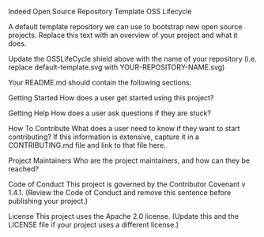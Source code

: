 Indeed Open Source Repository Template
OSS Lifecycle

A default template repository we can use to bootstrap new open source projects. Replace this text with an overview of your project and what it does.

Update the OSSLifeCycle shield above with the name of your repository (i.e. replace default-template.svg with YOUR-REPOSITORY-NAME.svg)

Your README.md should contain the following sections:

Getting Started
How does a user get started using this project?

Getting Help
How does a user ask questions if they are stuck?

How To Contribute
What does a user need to know if they want to start contributing? If this information is extensive, capture it in a CONTRIBUTING.md file and link to that file here.

Project Maintainers
Who are the project maintainers, and how can they be reached?

Code of Conduct
This project is governed by the Contributor Covenant v 1.4.1. (Review the Code of Conduct and remove this sentence before publishing your project.)

License
This project uses the Apache 2.0 license. (Update this and the LICENSE file if your project uses a different license.)
